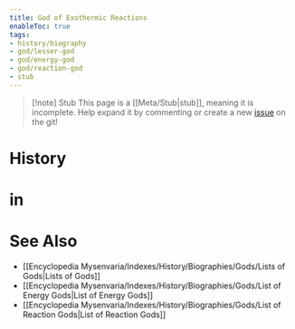 ```yaml
---
title: God of Exothermic Reactions
enableToc: true
tags:
- history/biography
- god/lesser-god
- god/energy-god
- god/reaction-god
- stub
---
```


> [!note] Stub
> This page is a [[Meta/Stub|stub]], meaning it is incomplete. Help expand it by commenting or create a new [issue](https://github.com/RagtimeGal/quartz--encyclopedia-mysenvaria/issues/new/choose) on the git!


# History

# [](Meta/Stubs.md)in

# See Also
- [[Encyclopedia Mysenvaria/Indexes/History/Biographies/Gods/Lists of Gods|Lists of Gods]]
- [[Encyclopedia Mysenvaria/Indexes/History/Biographies/Gods/List of Energy Gods|List of Energy Gods]]
- [[Encyclopedia Mysenvaria/Indexes/History/Biographies/Gods/List of Reaction Gods|List of Reaction Gods]]